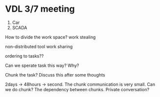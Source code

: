 # VDL 3/7 meeting

1. Car
2. SCADA


How to divide the work space?
work stealing

non-distributed tool
work sharing

ordering to tasks??

Can we sperate task this way? Why?

Chunk the task? Discuss this after some thoughts

2days -> 48hours -> second. The chunk communication is very small. Can we do chunk? The dependency between chunks. Private conversation?

